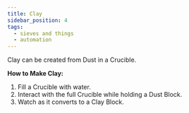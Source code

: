 ```yaml
---
title: Clay
sidebar_position: 4
tags:
  - sieves and things
  - automation
---
```


Clay can be created from Dust in a Crucible.

**How to Make Clay:**

1. Fill a Crucible with water.
2. Interact with the full Crucible while holding a Dust Block.
3. Watch as it converts to a Clay Block.
